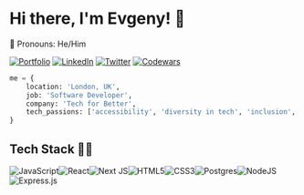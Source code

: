 # Hi there, I'm Evgeny! 👋

:rainbow: Pronouns: He/Him

[![Portfolio](https://img.shields.io/badge/Portfolio-pletnev.netlify.app-success?style=plastic)](https://pletnev.netlify.app/)
[![LinkedIn](https://img.shields.io/badge/LinkedIn-0077B5?style=plastic&logo=linkedin&logoColor=white)](https://www.linkedin.com/in/epletnev/)
[![Twitter](https://img.shields.io/badge/Twitter-1DA1F2?style=plastic&logo=twitter&logoColor=white)](https://twitter.com/eapletnev)
[![Codewars](https://www.codewars.com/users/EvgenyP/badges/micro)](https://www.codewars.com/users/EvgenyP)

```python
me = {
    location: 'London, UK',
    job: 'Software Developer',
    company: 'Tech for Better',
    tech_passions: ['accessibility', 'diversity in tech', 'inclusion', 'social impact', 'teaching others to code'],
}
```
## Tech Stack 👨‍💻

<img alt="JavaScript" src="https://img.shields.io/badge/javascript-%23323330.svg?&style=for-the-badge&logo=javascript&logoColor=%23F7DF1E"/><img alt="React" src="https://img.shields.io/badge/react-%2320232a.svg?&style=for-the-badge&logo=react&logoColor=%2361DAFB"/><img alt="Next JS" src="https://img.shields.io/badge/nextjs-%23000000.svg?&style=for-the-badge&logo=next.js&logoColor=white"/><img alt="HTML5" src="https://img.shields.io/badge/html5-%23E34F26.svg?&style=for-the-badge&logo=html5&logoColor=white"/><img alt="CSS3" src="https://img.shields.io/badge/css3-%231572B6.svg?&style=for-the-badge&logo=css3&logoColor=white"/><img alt="Postgres" src ="https://img.shields.io/badge/postgres-%23316192.svg?&style=for-the-badge&logo=postgresql&logoColor=white"/><img alt="NodeJS" src="https://img.shields.io/badge/node.js-%2343853D.svg?&style=for-the-badge&logo=node.js&logoColor=white"/><img alt="Express.js" src="https://img.shields.io/badge/express.js-%23404d59.svg?&style=for-the-badge"/>  
